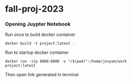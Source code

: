 # fall-proj-2023

### Opening Juypter Notebook
Run once to build docker container
```
docker build -t project:latest .
```
Run to startup docker container
```
docker run -itp 8888:8888 -v "/$(pwd)":/home/jovyan/work project:latest
```
Then open link generated in terminal